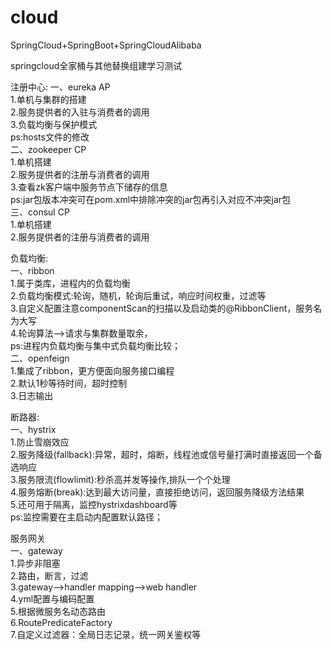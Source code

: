 # cloud
SpringCloud+SpringBoot+SpringCloudAlibaba  
  
  
springcloud全家桶与其他替换组建学习测试  
  
  
注册中心: 
一、eureka  AP  
1.单机与集群的搭建  
2.服务提供者的入驻与消费者的调用  
3.负载均衡与保护模式  
ps:hosts文件的修改  
二、zookeeper  CP  
1.单机搭建  
2.服务提供者的注册与消费者的调用  
3.查看zk客户端中服务节点下储存的信息  
ps:jar包版本冲突可在pom.xml中排除冲突的jar包再引入对应不冲突jar包  
三、consul  CP  
1.单机搭建  
2.服务提供者的注册与消费者的调用  
  
  
负载均衡:  
一、ribbon  
1.属于类库，进程内的负载均衡  
2.负载均衡模式:轮询，随机，轮询后重试，响应时间权重，过滤等  
3.自定义配置注意componentScan的扫描以及启动类的@RibbonClient，服务名为大写  
4.轮询算法-->请求与集群数量取余，  
ps:进程内负载均衡与集中式负载均衡比较；  
二、openfeign  
1.集成了ribbon，更方便面向服务接口编程  
2.默认1秒等待时间，超时控制  
3.日志输出  
  
  
断路器:  
一、hystrix  
1.防止雪崩效应  
2.服务降级(fallback):异常，超时，熔断，线程池或信号量打满时直接返回一个备选响应  
3.服务限流(flowlimit):秒杀高并发等操作,排队一个个处理  
4.服务熔断(break):达到最大访问量，直接拒绝访问，返回服务降级方法结果  
5.还可用于隔离，监控hystrixdashboard等  
ps:监控需要在主启动内配置默认路径；  
  
  
服务网关  
一、gateway  
1.异步非阻塞  
2.路由，断言，过滤  
3.gateway-->handler mapping-->web handler  
4.yml配置与编码配置  
5.根据微服务名动态路由  
6.RoutePredicateFactory  
7.自定义过滤器：全局日志记录，统一网关鉴权等  
